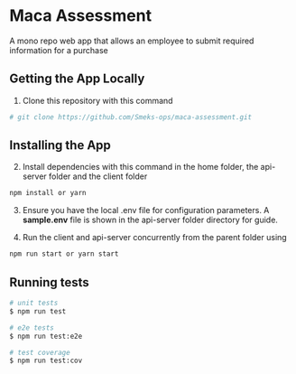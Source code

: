 
# Maca Assessment

A mono repo web app that allows an employee to submit required information for a purchase

## Getting the App Locally

1. Clone this repository with this command
```bash
# git clone https://github.com/Smeks-ops/maca-assessment.git
```

## Installing the App

2. Install dependencies with this command in the home folder, the api-server folder and the client folder

```bash
npm install or yarn 
```

3. Ensure you have the local .env file for configuration parameters. A **sample.env** file is shown in the api-server folder directory for guide.

4. Run the client and api-server concurrently  from the parent folder using
```bash
npm run start or yarn start
```

## Running tests

```bash
# unit tests
$ npm run test

# e2e tests
$ npm run test:e2e

# test coverage
$ npm run test:cov
```
